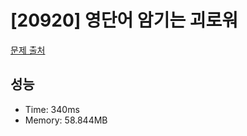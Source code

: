 # [20920] 영단어 암기는 괴로워

[문제 출처](https://www.acmicpc.net/problem/20920)

## 성능

- Time: 340ms
- Memory: 58.844MB